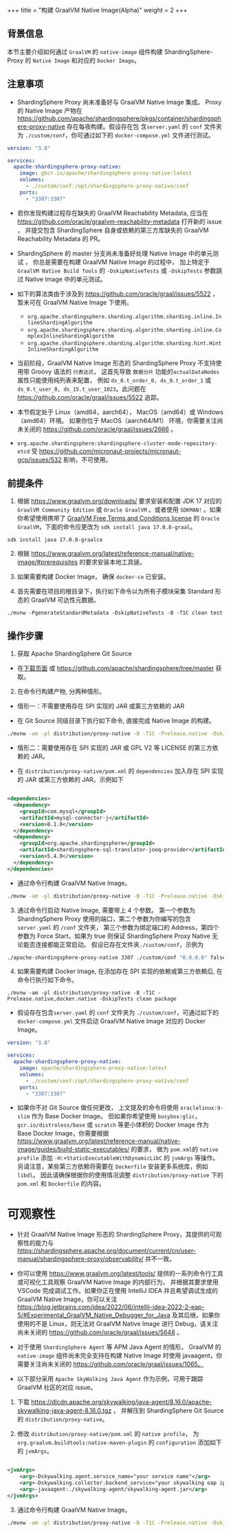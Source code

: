 +++
title = "构建 GraalVM Native Image(Alpha)"
weight = 2
+++

## 背景信息

本节主要介绍如何通过 `GraalVM` 的 `native-image` 组件构建 ShardingSphere-Proxy 的 `Native Image` 和对应的 `Docker Image`。

## 注意事项

- ShardingSphere Proxy 尚未准备好与 GraalVM Native Image 集成。 Proxy 的 Native Image 产物在
  https://github.com/apache/shardingsphere/pkgs/container/shardingsphere-proxy-native 存在每夜构建。假设存在包
  含`server.yaml` 的 `conf` 文件夹为 `./custom/conf`，你可通过如下的 `docker-compose.yml` 文件进行测试。

```yaml
version: "3.8"

services:
  apache-shardingsphere-proxy-native:
    image: ghcr.io/apache/shardingsphere-proxy-native:latest
    volumes:
      - ./custom/conf:/opt/shardingsphere-proxy-native/conf
    ports:
      - "3307:3307"
```

- 若你发现构建过程存在缺失的 GraalVM Reachability Metadata,
  应当在 https://github.com/oracle/graalvm-reachability-metadata 打开新的 issue ，
  并提交包含 ShardingSphere 自身或依赖的第三方库缺失的 GraalVM Reachability Metadata 的 PR。

- ShardingSphere 的 master 分支尚未准备好处理 Native Image 中的单元测试 ， 你总是需要在构建 GraalVM Native Image 的过程中，
  加上特定于 `GraalVM Native Build Tools` 的 `-DskipNativeTests` 或 `-DskipTests` 参数跳过 Native Image 中的单元测试。

- 如下的算法类由于涉及到 https://github.com/oracle/graal/issues/5522 ， 暂未可在 GraalVM Native Image 下使用。
    - `org.apache.shardingsphere.sharding.algorithm.sharding.inline.InlineShardingAlgorithm`
    - `org.apache.shardingsphere.sharding.algorithm.sharding.inline.ComplexInlineShardingAlgorithm`
    - `org.apache.shardingsphere.sharding.algorithm.sharding.hint.HintInlineShardingAlgorithm`

- 当前阶段，GraalVM Native Image 形态的 ShardingSphere Proxy 不支持使用带 Groovy
  语法的 `行表达式`， 这首先导致 `数据分片` 功能的`actualDataNodes`属性只能使用纯列表来配置， 例如 `ds_0.t_order_0, ds_0.t_order_1`
  或 `ds_0.t_user_0, ds_15.t_user_1023`。此问题在 https://github.com/oracle/graal/issues/5522 追踪。

- 本节假定处于 Linux（amd64，aarch64）， MacOS（amd64）或 Windows（amd64）环境。
  如果你位于 MacOS（aarch64/M1） 环境，你需要关注尚未关闭的 https://github.com/oracle/graal/issues/2666 。

- `org.apache.shardingsphere:shardingsphere-cluster-mode-repository-etcd` 受
  https://github.com/micronaut-projects/micronaut-gcp/issues/532 影响，不可使用。

## 前提条件

1. 根据 https://www.graalvm.org/downloads/ 要求安装和配置 JDK 17 对应的 `GraalVM Community Edition` 或 `Oracle GraalVM`
   。或者使用 `SDKMAN!`
   。如果你希望使用携带了 [GraalVM Free Terms and Conditions license](https://www.oracle.com/downloads/licenses/graal-free-license.html)
   的 `Oracle GraalVM`，下面的命令应更改为 `sdk install java 17.0.8-graal`。

```shell
sdk install java 17.0.8-graalce
```

2. 根据 https://www.graalvm.org/latest/reference-manual/native-image/#prerequisites 的要求安装本地工具链。

3. 如果需要构建 Docker Image， 确保 `docker-ce` 已安装。

4. 首先需要在项目的根目录下，执行如下命令以为所有子模块采集 Standard 形态的 GraalVM 可达性元数据。

```shell
./mvnw -PgenerateStandardMetadata -DskipNativeTests -B -T1C clean test
```

## 操作步骤

1. 获取 Apache ShardingSphere Git Source

- 在[下载页面](https://shardingsphere.apache.org/document/current/en/downloads/)
  或 https://github.com/apache/shardingsphere/tree/master 获取。

2. 在命令行构建产物, 分两种情形。

- 情形一：不需要使用存在 SPI 实现的 JAR 或第三方依赖的 JAR

- 在 Git Source 同级目录下执行如下命令, 直接完成 Native Image 的构建。

```bash
./mvnw -am -pl distribution/proxy-native -B -T1C -Prelease.native -DskipTests clean package
```

- 情形二：需要使用存在 SPI 实现的 JAR 或 GPL V2 等 LICENSE 的第三方依赖的 JAR。

- 在 `distribution/proxy-native/pom.xml` 的 `dependencies` 加入存在 SPI 实现的 JAR
  或第三方依赖的 JAR。示例如下

```xml

<dependencies>
  <dependency>
    <groupId>com.mysql</groupId>
    <artifactId>mysql-connector-j</artifactId>
    <version>8.1.0</version>
  </dependency>
  <dependency>
    <groupId>org.apache.shardingsphere</groupId>
    <artifactId>shardingsphere-sql-translator-jooq-provider</artifactId>
    <version>5.4.0</version>
  </dependency>
</dependencies>
```

- 通过命令行构建 GraalVM Native Image。

```bash
./mvnw -am -pl distribution/proxy-native -B -T1C -Prelease.native -DskipTests clean package
```

3. 通过命令行启动 Native Image, 需要带上 4 个参数。
   第一个参数为 ShardingSphere Proxy 使用的端口，第二个参数为你编写的包含 `server.yaml` 的 `/conf` 文件夹，
   第三个参数为绑定端口的 Address，第四个参数为 Force Start，如果为 true 则保证 ShardingSphere Proxy Native 无论能否连接都能正常启动。
   假设已存在文件夹`./custom/conf`，示例为

```bash
./apache-shardingsphere-proxy-native 3307 ./custom/conf "0.0.0.0" false
```

4. 如果需要构建 Docker Image, 在添加存在 SPI 实现的依赖或第三方依赖后, 在命令行执行如下命令。

```shell
./mvnw -am -pl distribution/proxy-native -B -T1C -Prelease.native,docker.native -DskipTests clean package
```

- 假设存在包含`server.yaml` 的 `conf` 文件夹为 `./custom/conf`，可通过如下的 `docker-compose.yml` 文件启动 GraalVM Native
  Image 对应的 Docker Image。

```yaml
version: "3.8"

services:
  apache-shardingsphere-proxy-native:
    image: apache/shardingsphere-proxy-native:latest
    volumes:
      - ./custom/conf:/opt/shardingsphere-proxy-native/conf
    ports:
      - "3307:3307"
```

- 如果你不对 Git Source 做任何更改， 上文提及的命令将使用 `oraclelinux:9-slim` 作为 Base Docker Image。
  但如果你希望使用 `busybox:glic`，`gcr.io/distroless/base` 或 `scratch` 等更小体积的 Docker Image 作为 Base Docker
  Image，你需要根据 https://www.graalvm.org/latest/reference-manual/native-image/guides/build-static-executables/ 的要求，
  做为 `pom.xml`的 `native profile` 添加 `-H:+StaticExecutableWithDynamicLibC` 的 `jvmArgs` 等操作。
  另请注意，某些第三方依赖将需要在 `Dockerfile` 安装更多系统库，例如 `libdl`。
  因此请确保根据你的使用情况调整 `distribution/proxy-native` 下的 `pom.xml` 和 `Dockerfile` 的内容。

# 可观察性

- 针对 GraalVM Native Image 形态的 ShardingSphere Proxy，其提供的可观察性的能力与
  https://shardingsphere.apache.org/document/current/cn/user-manual/shardingsphere-proxy/observability/ 并不一致。

- 你可以使用 https://www.graalvm.org/latest/tools/ 提供的一系列命令行工具或可视化工具观察 GraalVM Native Image 的内部行为，
  并根据其要求使用 VSCode 完成调试工作。如果你正在使用 IntelliJ IDEA 并且希望调试生成的 GraalVM Native Image，你可以关注
  https://blog.jetbrains.com/idea/2022/06/intellij-idea-2022-2-eap-5/#Experimental_GraalVM_Native_Debugger_for_Java
  及其后继。如果你使用的不是 Linux，则无法对 GraalVM Native Image 进行 Debug，请关注尚未关闭的
  https://github.com/oracle/graal/issues/5648 。

- 对于使用 `ShardingSphere Agent` 等 APM Java Agent 的情形， GraalVM 的 `native-image` 组件尚未完全支持在构建 Native
  Image 时使用 javaagent，你需要关注尚未关闭的 https://github.com/oracle/graal/issues/1065。

- 以下部分采用 `Apache SkyWalking Java Agent` 作为示例，可用于跟踪 GraalVM 社区的对应 issue。

1. 下载 https://dlcdn.apache.org/skywalking/java-agent/8.16.0/apache-skywalking-java-agent-8.16.0.tgz ，
   并解压到 ShardingSphere Git Source 的 `distribution/proxy-native`。

2. 修改 `distribution/proxy-native/pom.xml` 的 `native profile`，
   为 `org.graalvm.buildtools:native-maven-plugin` 的 `configuration` 添加如下的 `jvmArgs`。

```xml

<jvmArgs>
    <arg>-Dskywalking.agent.service_name="your service name"</arg>
    <arg>-Dskywalking.collector.backend_service="your skywalking oap ip and port"</arg>
    <arg>-javaagent:./skywalking-agent/skywalking-agent.jar</arg>
</jvmArgs>
```

3. 通过命令行构建 GraalVM Native Image。

```bash
./mvnw -am -pl distribution/proxy-native -B -T1C -Prelease.native -DskipTests clean package
```
